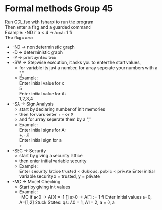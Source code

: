 # Formal methods Group 45
Run GCL.fsx with fsharpi to run the program  
Then enter a flag and a guarded command  
Example: -ND if a < 4 -> a:=a+1 fi  
The flags are:  
* -ND -> non deterministic graph  
* -D -> deterministic graph  
* -P -> print syntax tree  
* -SW -> Stepwise execution, it asks you to enter the start values,
    * for variable its just a number, for array seperate your numbers  with a ","  
    * Example:  
        Enter initial value for x  
        5  
        Enter initial value for A:  
        1,2,3,4  
* -SA -> Sign Analysis  
    * start by declaring number of init memories  
    * then for vars enter + - or 0
    * and for array seperate them by a ","  
    * Example:   
        Enter initial signs for A:  
        +,-,0  
        Enter initial sign for a  
        +  
* -SEC -> Security  
    * start by giving a security lattice  
    * then enter initial variable security  
    * Example:  
         Enter security lattice
         trusted < dubious, public < private
         Enter initial variable security
         x = trusted, y = private
* -MC -> Model Checking  
    * Start by giving init values
    * Example:  
         -MC if a<0 -> A[0]:=-1 [] a>0 -> A[1] := 1 fi
         Enter initial values
         a=0, A=[1;2]
         Stuck States:
         qs: A0 = 1, A1 = 2, a = 0, a
